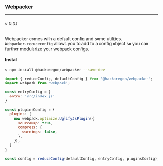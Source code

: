 ### Webpacker
---
###### v 0.0.1

Webpacker comes with a default config and some utilities. `Webpacker.reduceconfig` allows you to add to a config object so you can further modularize your webpack configs.

#### Install
```bash
$ npm install @hackoregon/webpacker --save-dev
```


```javascript
import { reduceConfig, defaultConfig } from '@hackoregon/webpacker';
import webpack from 'webpack';

const entryConfig = {
  entry: 'src/index.js'
}

const pluginsConfig = {
  plugins: [
    new webpack.optimize.UglifyJsPlugin({
      sourceMap: true,
      compress: {
        warnings: false,
      },
    }),
  ]
}

const config = reduceConfig(defaultConfig, entryConfig, pluginsConfig);
```
